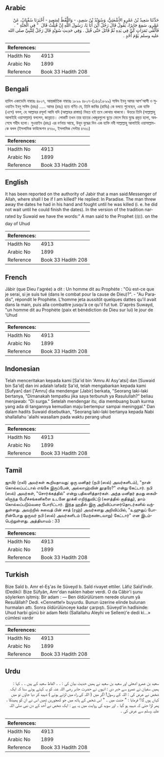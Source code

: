 ## Arabic


<div dir="rtl" lang="ar" style={{fontSize:'larger',backgroundColor:'#f8f9fa',padding:20}}>
حَدَّثَنَا سَعِيدُ بْنُ عَمْرٍو الأَشْعَثِيُّ، وَسُوَيْدُ بْنُ سَعِيدٍ، - وَاللَّفْظُ لِسَعِيدٍ - أَخْبَرَنَا سُفْيَانُ، عَنْ عَمْرٍو، سَمِعَ جَابِرًا، يَقُولُ قَالَ رَجُلٌ أَيْنَ أَنَا يَا، رَسُولَ اللَّهِ إِنْ قُتِلْتُ قَالَ ‏ "‏ فِي الْجَنَّةِ ‏"‏ ‏.‏ فَأَلْقَى تَمَرَاتٍ كُنَّ فِي يَدِهِ ثُمَّ قَاتَلَ حَتَّى قُتِلَ ‏.‏ وَفِي حَدِيثِ سُوَيْدٍ قَالَ رَجُلٌ لِلنَّبِيِّ صلى الله عليه وسلم يَوْمَ أُحُدٍ ‏.‏
</div>
<div style={{backgroundColor:'#f8f9fa',padding:20, marginBottom: 10}}><table> <thead> <tr> <th>References:</th> <th></th> </tr> </thead> <tbody><tr><td>Hadith No</td><td>4913</td></tr><tr><td>Arabic No</td><td>1899</td></tr><tr><td>Reference</td><td>Book 33 Hadith 208</td></tr></tbody></table></div>

## Bengali


<div dir="ltr" lang="bn" style={{fontSize:'larger',backgroundColor:'#f8f9fa',padding:20}}>
হাদিস একাডেমি নাম্বারঃ ৪৮০৭, আন্তর্জাতিক নাম্বারঃ ১৮৯৯ ৪৮০৭-(১৪৩/১৮৯৯) সাঈদ ইবনু আমর আশ'আসী ও সুওয়াইদ ইবনু সাঈদ (রহঃ) ..... আমর (রহঃ) হতে বর্ণিত যে, তিনি জাবির (রাযিঃ) কে বলতে শুনেছেন, এক ব্যক্তি (এসে) বলল, হে আল্লাহর রসূল! আমি যদি (আল্লাহর রাস্তায়) নিহত হই তবে কোথায় থাকবো। উত্তরে তিনি (সাল্লাল্লাহু আলাইহি ওয়াসাল্লাম) বললেন, জান্নাতে। লোকটি তখন তার হাতের খেজুরগুলো ছুড়ে ফেলে দিয়ে যুদ্ধে প্রবৃত্ত হলো, অবশেষে শহীদ হলো। সুওয়াইদ (রহঃ) এর বর্ণনায় আছে, উহুদ যুদ্ধের দিন এক ব্যক্তি নবী সাল্লাল্লাহু আলাইহি ওয়াসাল্লাম-কে বলল (ইসলামিক ফাউন্ডেশন ৪৭৬০, ইসলামিক সেন্টার ৪৭৬১)
</div>
<div style={{backgroundColor:'#f8f9fa',padding:20, marginBottom: 10}}><table> <thead> <tr> <th>References:</th> <th></th> </tr> </thead> <tbody><tr><td>Hadith No</td><td>4913</td></tr><tr><td>Arabic No</td><td>1899</td></tr><tr><td>Reference</td><td>Book 33 Hadith 208</td></tr></tbody></table></div>

## English


<div dir="ltr" lang="en" style={{fontSize:'larger',backgroundColor:'#f8f9fa',padding:20}}>
It has been reported on the authority of Jabir that a man said:Messenger of Allah, where shall I be if I am killed? He replied: In Paradise. The man threw away the dates he had in his hand and fought until he was killed (i. e. he did not wait until he could finish the dates). In the version of the tradition narrated by Suwaid we have the words:" A man said to the Prophet (ﷺ). on the day of Uhud
</div>
<div style={{backgroundColor:'#f8f9fa',padding:20, marginBottom: 10}}><table> <thead> <tr> <th>References:</th> <th></th> </tr> </thead> <tbody><tr><td>Hadith No</td><td>4913</td></tr><tr><td>Arabic No</td><td>1899</td></tr><tr><td>Reference</td><td>Book 33 Hadith 208</td></tr></tbody></table></div>

## French


<div dir="ltr" lang="fr" style={{fontSize:'larger',backgroundColor:'#f8f9fa',padding:20}}>
Jâbir (que Dieu l'agrée) a dit : Un homme dit au Prophète : "Où est-ce que je serai, si je suis tué (dans le combat pour la cause de Dieu)?". - "Au Paradis", répondit le Prophète. L'homme jeta aussitôt quelques dattes qu'il avait dans la main, puis alla combattre jusqu'à ce qu'il fut tué. D'après Suwayd, "un homme dit au Prophète (paix et bénédiction de Dieu sur lui) le jour de 'Uhud
</div>
<div style={{backgroundColor:'#f8f9fa',padding:20, marginBottom: 10}}><table> <thead> <tr> <th>References:</th> <th></th> </tr> </thead> <tbody><tr><td>Hadith No</td><td>4913</td></tr><tr><td>Arabic No</td><td>1899</td></tr><tr><td>Reference</td><td>Book 33 Hadith 208</td></tr></tbody></table></div>

## Indonesian


<div dir="ltr" lang="id" style={{fontSize:'larger',backgroundColor:'#f8f9fa',padding:20}}>
Telah menceritakan kepada kami [Sa'id bin 'Amru Al Asy'atsi] dan [Suwaid bin Sa'id] dan ini adalah lafadz Sa'id, telah mengabarkan kepada kami [Sufyan] dari ['Amru] dia mendengar [Jabir] berkata, "Seorang laki-laki bertanya, "Dimanakah tempatku jika saya terbunuh ya Rasulullah?" beliau menjawab: "Di surga." Setelah mendengar itu, dia membuang buah kurma yang ada di tangannya kemudian maju bertempur sampai meninggal." Dan dalam hadits Suwaid disebutkan, "Seorang laki-laki bertanya kepada Nabi shallallahu 'alaihi wasallam pada waktu perang uhud
</div>
<div style={{backgroundColor:'#f8f9fa',padding:20, marginBottom: 10}}><table> <thead> <tr> <th>References:</th> <th></th> </tr> </thead> <tbody><tr><td>Hadith No</td><td>4913</td></tr><tr><td>Arabic No</td><td>1899</td></tr><tr><td>Reference</td><td>Book 33 Hadith 208</td></tr></tbody></table></div>

## Tamil


<div dir="ltr" lang="ta" style={{fontSize:'larger',backgroundColor:'#f8f9fa',padding:20}}>
ஜாபிர் (ரலி) அவர்கள் கூறியதாவது: ஒரு மனிதர் (நபி (ஸல்) அவர்களிடம்), "நான் கொல்லப்பட்டால் எங்கே இருப்பேன், அல்லாஹ்வின் தூதரே?" என்று கேட்டார். நபி (ஸல்) அவர்கள், "சொர்க்கத்தில்" என்று பதிலளித்தார்கள். அந்த மனிதர் தமது கையிலிருந்த பேரீச்சங்கனிகளை உடனே தூக்கி எறிந்துவிட்டு (களத்தில் குதித்து), தாம் கொல்லப்படும்வரை போரிட்டார். இந்த ஹதீஸ் இரு அறிவிப்பாளர்தொடர்களில் வந்துள்ளது. அவற்றில் சுவைத் பின் சஈத் (ரஹ்) அவர்களது அறிவிப்பில், "உஹுதுப் போரின்போது ஒருவர் நபி (ஸல்) அவர்களிடம் (மேற்கண்டவாறு) கேட்டார்" என இடம்பெற்றுள்ளது. அத்தியாயம் : 33
</div>
<div style={{backgroundColor:'#f8f9fa',padding:20, marginBottom: 10}}><table> <thead> <tr> <th>References:</th> <th></th> </tr> </thead> <tbody><tr><td>Hadith No</td><td>4913</td></tr><tr><td>Arabic No</td><td>1899</td></tr><tr><td>Reference</td><td>Book 33 Hadith 208</td></tr></tbody></table></div>

## Turkish


<div dir="ltr" lang="tr" style={{fontSize:'larger',backgroundColor:'#f8f9fa',padding:20}}>
Bize Saîd b. Amr el-Eş'as ile Süveyd b. Saîd rivayet ettiler. Lâfız Saîd'indir. (Dediki): Bize Süfyân, Amr'dan naklen haber verdi. O da Câbir'i şunu söylerken işitmiş: Bir adam : — Ben öldürülürsem nerede olurum yâ Resulâllah? Dedi. «Cennette!» buyurdu. Bunun üzerine elinde bulunan hurmaları attı. Sonra öîdürülünceye kadar çarpıştı. Süveyd'in hadîsinde: Uhud harbi günü bir adam Nebi (Sallallahu Aleyhi ve Sellem)'e dedi ki...» cümlesi vardır
</div>
<div style={{backgroundColor:'#f8f9fa',padding:20, marginBottom: 10}}><table> <thead> <tr> <th>References:</th> <th></th> </tr> </thead> <tbody><tr><td>Hadith No</td><td>4913</td></tr><tr><td>Arabic No</td><td>1899</td></tr><tr><td>Reference</td><td>Book 33 Hadith 208</td></tr></tbody></table></div>

## Urdu


<div dir="rtl" lang="ur" style={{fontSize:'larger',backgroundColor:'#f8f9fa',padding:20}}>
سعید بن عمرو اشعثی اور سعید بن سعید نے ہمیں حدیث بیان کی : ۔ ۔ الفاظ سعید کے ہیں ۔ ۔ کہا : ہمیں سفیان نے عمرو سے خبر دی : انہوں نے حضرت جابر رضی اللہ عنہ کو یہ کہتے ہوئے سنا کہ ایک شخص نے عرض کی : اللہ کے رسول! اگر میں ( اللہ کی راہ میں لڑتے ہوئے ) شہید کر دیا جاؤں تو میں کہاں ہوں گا؟ فرمایا : " جنت میں ۔ " اس شخص کے ہاتھ میں جو کھجوریں تھیں اس نے ان کو پھینکا ، پھر لڑا حتی کہ شہید ہو گیا ۔ اور سوید کی روایت میں یہ ہے : ایک شخص نے اُحد کے دن نبی صلی اللہ علیہ وسلم سے عرض کی ۔
</div>
<div style={{backgroundColor:'#f8f9fa',padding:20, marginBottom: 10}}><table> <thead> <tr> <th>References:</th> <th></th> </tr> </thead> <tbody><tr><td>Hadith No</td><td>4913</td></tr><tr><td>Arabic No</td><td>1899</td></tr><tr><td>Reference</td><td>Book 33 Hadith 208</td></tr></tbody></table></div>